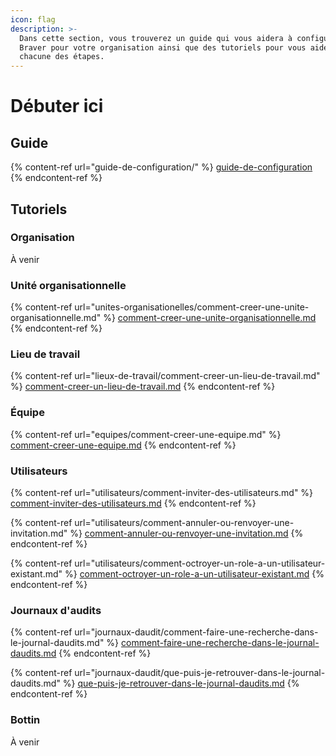 ```yaml
---
icon: flag
description: >-
  Dans cette section, vous trouverez un guide qui vous aidera à configurer
  Braver pour votre organisation ainsi que des tutoriels pour vous aider à
  chacune des étapes.
---
```


# Débuter ici

## Guide

{% content-ref url="guide-de-configuration/" %}
[guide-de-configuration](guide-de-configuration/)
{% endcontent-ref %}

## Tutoriels

### Organisation

À venir

### Unité organisationnelle

{% content-ref url="unites-organisationelles/comment-creer-une-unite-organisationnelle.md" %}
[comment-creer-une-unite-organisationnelle.md](unites-organisationelles/comment-creer-une-unite-organisationnelle.md)
{% endcontent-ref %}

### Lieu de travail

{% content-ref url="lieux-de-travail/comment-creer-un-lieu-de-travail.md" %}
[comment-creer-un-lieu-de-travail.md](lieux-de-travail/comment-creer-un-lieu-de-travail.md)
{% endcontent-ref %}

### Équipe

{% content-ref url="equipes/comment-creer-une-equipe.md" %}
[comment-creer-une-equipe.md](equipes/comment-creer-une-equipe.md)
{% endcontent-ref %}

### Utilisateurs

{% content-ref url="utilisateurs/comment-inviter-des-utilisateurs.md" %}
[comment-inviter-des-utilisateurs.md](utilisateurs/comment-inviter-des-utilisateurs.md)
{% endcontent-ref %}

{% content-ref url="utilisateurs/comment-annuler-ou-renvoyer-une-invitation.md" %}
[comment-annuler-ou-renvoyer-une-invitation.md](utilisateurs/comment-annuler-ou-renvoyer-une-invitation.md)
{% endcontent-ref %}

{% content-ref url="utilisateurs/comment-octroyer-un-role-a-un-utilisateur-existant.md" %}
[comment-octroyer-un-role-a-un-utilisateur-existant.md](utilisateurs/comment-octroyer-un-role-a-un-utilisateur-existant.md)
{% endcontent-ref %}

### Journaux d'audits

{% content-ref url="journaux-daudit/comment-faire-une-recherche-dans-le-journal-daudits.md" %}
[comment-faire-une-recherche-dans-le-journal-daudits.md](journaux-daudit/comment-faire-une-recherche-dans-le-journal-daudits.md)
{% endcontent-ref %}

{% content-ref url="journaux-daudit/que-puis-je-retrouver-dans-le-journal-daudits.md" %}
[que-puis-je-retrouver-dans-le-journal-daudits.md](journaux-daudit/que-puis-je-retrouver-dans-le-journal-daudits.md)
{% endcontent-ref %}

### Bottin

À venir





